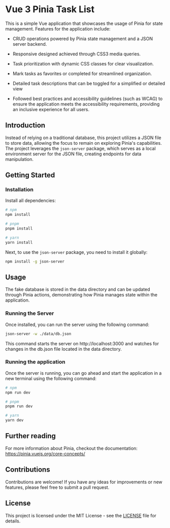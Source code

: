 # Vue 3 Pinia Task List

This is a simple Vue application that showcases the usage of Pinia for state management. Features for the application include: 

* CRUD operations powered by Pinia state management and a JSON server backend.

* Responsive designed achieved through CSS3 media queries. 

* Task prioritization with dynamic CSS classes for clear visualization.

* Mark tasks as favorites or completed for streamlined organization.

* Detailed task descriptions that can be toggled for a simplified or detailed view

* Followed best practices and accessibility guidelines (such as WCAG) to ensure the application meets the accessibility requirements, providing an inclusive experience for all users.

## Introduction

Instead of relying on a traditional database, this project utilizes a JSON file to store data, allowing the focus to remain on exploring Pinia's capabilities. The project leverages the `json-server` package, which serves as a local environment server for the JSON file, creating endpoints for data manipulation.

## Getting Started

### Installation

Install all dependencies:

```bash
# npm
npm install

# pnpm
pnpm install

# yarn
yarn install
```

Next, to use the `json-server` package, you need to install it globally:

```bash
npm install -g json-server
```

## Usage

The fake database is stored in the data directory and can be updated through Pinia actions, demonstrating how Pinia manages state within the application.

### Running the Server

Once installed, you can run the server using the following command:

```bash
json-server -w ./data/db.json
```
This command starts the server on http://localhost:3000 and watches for changes in the db.json file located in the data directory.

### Running the application

Once the server is running, you can go ahead and start the application in a new terminal using the following command:

```bash
# npm
npm run dev

# pnpm
pnpm run dev

# yarn
yarn dev
```

## Further reading

For more information about Pinia, checkout the documentation: https://pinia.vuejs.org/core-concepts/

## Contributions

Contributions are welcome! If you have any ideas for improvements or new features, please feel free to submit a pull request.

## License

This project is licensed under the MIT License - see the [LICENSE](https://github.com/fed-v/vue-3-pinia-task-list?tab=MIT-1-ov-file) file for details.


